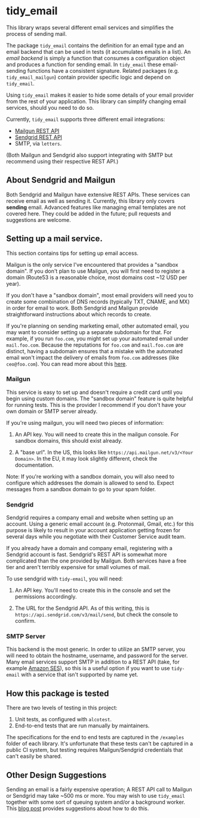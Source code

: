 # tidy_email

This library wraps several different email services and simplifies the
process of sending mail.

The package `tidy_email` contains the definition for an email type and
an email backend that can be used in tests (it accumulates emails in a
list). An _email backend_ is simply a function that consumes a
configuration object and produces a function for sending email. In
`tidy_email` these email-sending functions have a consistent
signature. Related packages (e.g. `tidy_email_mailgun`) contain
provider specific logic and depend on `tidy_email`.

Using `tidy_email` makes it easier to hide some details of your email
provider from the rest of your application. This library can simplify
changing email services, should you need to do so.

Currently, `tidy_email` supports three different email integrations:

- [Mailgun REST API](https://documentation.mailgun.com/en/latest/api_reference.html)
- [Sendgrid REST API](https://docs.sendgrid.com/for-developers/sending-email/api-getting-started)
- SMTP, via `letters`.

(Both Mailgun and Sendgrid also support integrating with SMTP but
recommend using their respective REST API.)

## About Sendgrid and Mailgun

Both Sendgrid and Mailgun have extensive REST APIs. These services can
receive email as well as sending it. Currently, this library only
covers **sending** email. Advanced features like managing email
templates are not covered here. They could be added in the future;
pull requests and suggestions are welcome.

## Setting up a mail service.

This section contains tips for setting up email access.

Mailgun is the only service I've encountered that provides a "sandbox
domain". If you don't plan to use Mailgun, you will first need to
register a domain (Route53 is a reasonable choice, most domains cost
~12 USD per year).

If you don't have a "sandbox domain", most email providers will need
you to create some combination of DNS records (typically TXT, CNAME,
and MX) in order for email to work. Both Sendgrid and Mailgun provide
straightforward instructions about which records to create.

If you're planning on sending marketing email, other automated email,
you may want to consider setting up a separate subdomain for that. For
example, if you run `foo.com`, you might set up your automated email
under `mail.foo.com`. Because the reputations for `foo.com` and
`mail.foo.com` are distinct, having a subdomain ensures that a mistake
with the automated email won't impact the delivery of emails from
`foo.com` addresses (like `ceo@foo.com`). You can read more about this
[here](https://www.mailgun.com/blog/the-basics-of-email-subdomains/).

### Mailgun

This service is easy to set up and doesn't require a credit card until
you begin using custom domains. The "sandbox domain" feature is quite
helpful for running tests. This is the provider I recommend if you
don't have your own domain or SMTP server already.

If you're using mailgun, you will need two pieces of information:

1. An API key. You will need to create this in the mailgun
   console. For sandbox domains, this should exist already.

2. A "base url". In the US, this looks like
   `https://api.mailgun.net/v3/<Your Domain>`. In the EU, it may
   look slightly different, check the documentation.

Note: If you're working with a sandbox domain, you will also need to
configure which addresses the domain is allowed to send to. Expect
messages from a sandbox domain to go to your spam folder.

### Sendgrid

Sendgrid requires a company email and website when setting up an
account. Using a generic email account (e.g. Protonmail, Gmail, etc.)
for this purpose is likely to result in your account application
getting frozen for several days while you negotiate with their
Customer Service audit team.

If you already have a domain and company email, registering with a
Sendgrid account is fast. Sendgrid's REST API is somewhat more
complicated than the one provided by Mailgun. Both services have a
free tier and aren't terribly expensive for small volumes of mail.

To use sendgrid with `tidy-email`, you will need:

1. An API key. You'll need to create this in the console and set the
   permissions accordingly.

2. The URL for the Sendgrid API. As of this writing, this is
   `https://api.sendgrid.com/v3/mail/send`, but check the console to
   confirm.

### SMTP Server

This backend is the most generic. In order to utilize an SMTP server,
you will need to obtain the hostname, username, and password for the
server. Many email services support SMTP in addition to a REST API
(take, for example [Amazon
SES](https://docs.aws.amazon.com/ses/latest/dg/smtp-credentials.html)),
so this is a useful option if you want to use `tidy-email` with a
service that isn't supported by name yet.

## How this package is tested

There are two levels of testing in this project:

1. Unit tests, as configured with `alcotest`.
2. End-to-end tests that are run manually by maintainers.

The specifications for the end to end tests are captured in the
`/examples` folder of each library. It's unfortunate that these tests
can't be captured in a public CI system, but testing requires
Mailgun/Sendgrid credentials that can't easily be shared.

## Other Design Suggestions

Sending an email is a fairly expensive operation; A REST API call to
Mailgun or Sendgrid may take ~500 ms or more. You may wish to use
`tidy_email` together with some sort of queuing system and/or a
background worker. This [blog
post](https://jsthomas.github.io/ocaml-email.html) provides
suggestions about how to do this.
